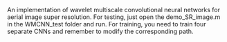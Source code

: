 An implementation of wavelet multiscale convolutional neural networks for aerial image super resolution.
For testing, just open the demo_SR_image.m in the WMCNN_test folder and run.
For training, you need to train four separate CNNs and remember to modify the corresponding path.
